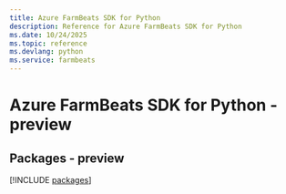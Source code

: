 ```yaml
---
title: Azure FarmBeats SDK for Python
description: Reference for Azure FarmBeats SDK for Python
ms.date: 10/24/2025
ms.topic: reference
ms.devlang: python
ms.service: farmbeats
---
```

# Azure FarmBeats SDK for Python - preview
## Packages - preview
[!INCLUDE [packages](farmbeats-index.md)]